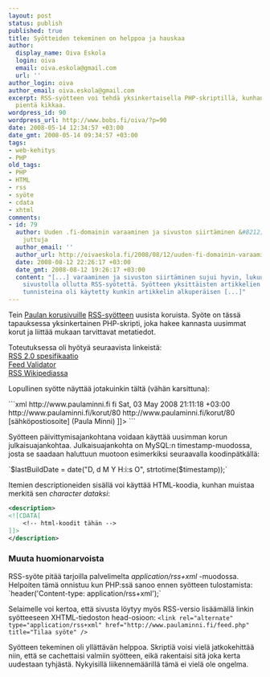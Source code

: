 ```yaml
---
layout: post
status: publish
published: true
title: Syötteiden tekeminen on helppoa ja hauskaa
author:
  display_name: Oiva Eskola
  login: oiva
  email: oiva.eskola@gmail.com
  url: ''
author_login: oiva
author_email: oiva.eskola@gmail.com
excerpt: RSS-syötteen voi tehdä yksinkertaisella PHP-skriptillä, kunhan muistaa pari
  pientä kikkaa.
wordpress_id: 90
wordpress_url: http://www.bobs.fi/oiva/?p=90
date: 2008-05-14 12:34:57 +03:00
date_gmt: 2008-05-14 09:34:57 +03:00
tags:
- web-kehitys
- PHP
old_tags:
- PHP
- HTML
- rss
- syöte
- cdata
- xhtml
comments:
- id: 79
  author: Uuden .fi-domainin varaaminen ja sivuston siirtäminen &#8212; Oivallisia
    juttuja
  author_email: ''
  author_url: http://oivaeskola.fi/2008/08/12/uuden-fi-domainin-varaaminen-ja-sivuston-siirtaminen/
  date: 2008-08-12 22:26:17 +03:00
  date_gmt: 2008-08-12 19:26:17 +03:00
  content: "[...] varaaminen ja sivuston siirtäminen sujui hyvin, lukuun ottamatta
    sivustolla ollutta RSS-syötettä. Syötteen yksittäisten artikkelien
    tunnisteina oli käytetty kunkin artikkelin alkuperäisen [...]"
---
```

<p>Tein <a href="http://www.paulaminni.fi/" title="Käsintehtyjä koruja">Paulan korusivuille</a> <a href="http://www.jorkki.com/artikkelit/mika_rss_opas_aloittelijoille.php">RSS-syötteen</a> uusista koruista. Syöte on tässä tapauksessa yksinkertainen PHP-skripti, joka hakee kannasta uusimmat korut ja liittää mukaan tarvittavat metatiedot.</p>
<p>Toteutuksessa oli hyötyä seuraavista linkeistä:<br />
<a href="http://cyber.law.harvard.edu/rss/rss.html">RSS 2.0 spesifikaatio</a><br />
<a href="http://feedvalidator.org/">Feed Validator</a><br />
<a href="http://en.wikipedia.org/wiki/RSS_(file_format)">RSS Wikipediassa</a><br />
<a id="more"></a><a id="more-90"></a></p>
<p>Lopullinen syötte näyttää jotakuinkin tältä (vähän karsittuna):</p>
```xml
<?xml version="1.0" encoding="UTF-8" ?>
<rss version="2.0" xmlns:atom="http://www.w3.org/2005/Atom">
<channel>
  <title>Paulan korut</title>
  <link>http://www.paulaminni.fi</link>
  <language>fi</language>
  <lastBuildDate>Sat, 03 May 2008 21:11:18 +03:00</lastBuildDate>
  <item>
    <title>3.5.2008</title>
    <link>http://www.paulaminni.fi/korut/80</link>
    <guid>http://www.paulaminni.fi/korut/80</guid>
    <author>[sähköpostiosoite] (Paula Minni)</author>
    <description>
    <![CDATA[
        <img src="http://www.paulaminni.fi/kategoriat/Kaulakorut/_DSC0190.jpg" alt="" />
    ]]>
    </description>
  </item>
  <atom:link href="http://www.paulaminni.fi/feed.php" rel="self" type="application/rss+xml" />
</channel>
</rss>
```

<p>Syötteen päivittymisajankohtana voidaan käyttää uusimman korun julkaisuajankohtaa. Julkaisuajankohta on MySQL:n timestamp-muodossa, josta se saadaan haluttuun muotoon esimerkiksi seuraavalla koodinpätkällä:</p>
`$lastBuildDate = date("D, d M Y H:i:s O", strtotime($timestamp));`
<p>Itemien descriptioneiden sisällä voi käyttää HTML-koodia, kunhan muistaa merkitä sen <em>character dataksi</em>:</p>

```xml
<description>
<![CDATA[
    <!-- html-koodit tähän -->
]]>
</description>
```

<h3>Muuta huomionarvoista</h3>
RSS-syöte pitää tarjoilla palvelimelta <em>application/rss+xml</em> -muodossa. Helpoiten tämä onnistuu kun PHP:ssä sanoo ennen syötteen tulostamista:
`header('Content-type: application/rss+xml');`

Selaimelle voi kertoa, että sivusta löytyy myös RSS-versio lisäämällä linkin syötteeseen XHTML-tiedoston head-osioon:
`<link rel="alternate" type="application/rss+xml" href="http://www.paulaminni.fi/feed.php" title="Tilaa syöte" />`

<p>Syötteen tekeminen oli yllättävän helppoa. Skriptiä voisi vielä jatkokehittää niin, että se cachettaisi valmiin syötteen, eikä rakentaisi sitä joka kerta uudestaan tyhjästä. Nykyisillä liikennemäärillä tämä ei vielä ole ongelma.</p>
